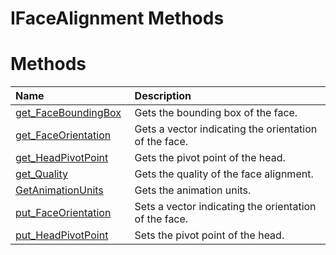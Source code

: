 IFaceAlignment Methods  
======================  

<span id="publicmethodsSection"></span>

Methods  
=======  

<table>
<colgroup>
<col width="30%" />
<col width="60%" />
</colgroup>
<thead>
<tr class="header">
<th align="left">Name</th>
<th align="left">Description</th>
</tr>
</thead>
<tbody>
<tr class="odd">
<td align="left"><a href="Methods/get_FaceBoundingBox_Method.md">get_FaceBoundingBox</a></td>
<td align="left">Gets the bounding box of the face.</td>
</tr>
<tr class="even">
<td align="left"><a href="Methods/get_FaceOrientation_Method.md">get_FaceOrientation</a></td>
<td align="left">Gets a vector indicating the orientation of the face.</td>
</tr>
<tr class="odd">
<td align="left"><a href="Methods/get_HeadPivotPoint_Method.md">get_HeadPivotPoint</a></td>
<td align="left">Gets the pivot point of the head.</td>
</tr>
<tr class="even">
<td align="left"><a href="Methods/get_Quality_Method.md">get_Quality</a></td>
<td align="left">Gets the quality of the face alignment.</td>
</tr>
<tr class="odd">
<td align="left"><a href="Methods/GetAnimationUnits_Method.md">GetAnimationUnits</a></td>
<td align="left">Gets the animation units.</td>
</tr>
<tr class="even">
<td align="left"><a href="Methods/put_FaceOrientation_Method.md">put_FaceOrientation</a></td>
<td align="left">Sets a vector indicating the orientation of the face.</td>
</tr>
<tr class="odd">
<td align="left"><a href="Methods/put_HeadPivotPoint_Method.md">put_HeadPivotPoint</a></td>
<td align="left">Sets the pivot point of the head.</td>
</tr>
</tbody>
</table>



<!--Please do not edit the data in the comment block below.-->
<!--
TOCTitle : IFaceAlignment Methods
RLTitle : IFaceAlignment Methods
KeywordK : IFaceAlignment interface, methods
KeywordA : Methods.T:Microsoft.Kinect.face.IFaceAlignment
AssetID : Methods.T:Microsoft.Kinect.face.IFaceAlignment
Locale : en-us
CommunityContent : 1
TargetOS : Windows
TopicType : kbSyntax
DocSet : K4Wv2
ProjType : K4Wv2Proj
Technology : Kinect for Windows
Product : Kinect for Windows SDK v2
productversion : 20
-->
